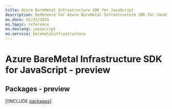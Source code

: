 ```yaml
---
title: Azure BareMetal Infrastructure SDK for JavaScript
description: Reference for Azure BareMetal Infrastructure SDK for JavaScript
ms.date: 02/21/2024
ms.topic: reference
ms.devlang: javascript
ms.service: baremetalinfrastructure
---
```

# Azure BareMetal Infrastructure SDK for JavaScript - preview
## Packages - preview
[!INCLUDE [packages](baremetal-infrastructure-index.md)]